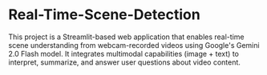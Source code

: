 # Real-Time-Scene-Detection
This project is a Streamlit-based web application that enables real-time scene understanding from webcam-recorded videos using Google's Gemini 2.0 Flash model. It integrates multimodal capabilities (image + text) to interpret, summarize, and answer user questions about video content.
